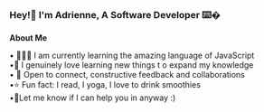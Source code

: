 ### Hey!👋 I'm Adrienne, A Software Developer ⌨️�
<strong> 

About Me </strong>
<p>
	• 👩🏾‍💻 I am currently learning the amazing language of JavaScript
  <br>
	•🧠 I genuinely love learning new things t o expand my knowledge 
  <br>
	• 👥 Open to connect, constructive feedback and collaborations
  <br>
•⭐ Fun fact: I read, I yoga, I love to drink smoothies
 
  <br>
  •💬Let me know if I can help you in anyway :)
  </p>

